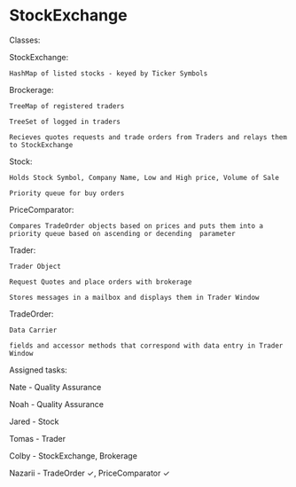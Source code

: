 # StockExchange

Classes:

StockExchange:

    HashMap of listed stocks - keyed by Ticker Symbols
  
Brockerage:

    TreeMap of registered traders
  
    TreeSet of logged in traders
  
    Recieves quotes requests and trade orders from Traders and relays them to StockExchange
  
Stock:

    Holds Stock Symbol, Company Name, Low and High price, Volume of Sale
  
    Priority queue for buy orders
  
PriceComparator:

    Compares TradeOrder objects based on prices and puts them into a priority queue based on ascending or decending  parameter
  
Trader:

    Trader Object
  
    Request Quotes and place orders with brokerage
  
    Stores messages in a mailbox and displays them in Trader Window
  
TradeOrder:

    Data Carrier
  
    fields and accessor methods that correspond with data entry in Trader Window
  
  
Assigned tasks: 

Nate - Quality Assurance

Noah - Quality Assurance

Jared - Stock

Tomas - Trader

Colby - StockExchange, Brokerage

Nazarii - TradeOrder ✓, PriceComparator ✓
